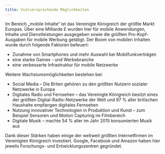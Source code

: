 ```yaml
---
title: Vielversprechende Möglichkeiten 
---
```


Im Bereich „mobile Inhalte“ ist das Vereinigte Königreich der größte Markt Europas. Über eine Milliarde £ wurden hier für mobile Anwendungen, Inhalte und Dienstleistungen ausgegeben sowie die größten Pro-Kopf-Ausgaben für mobile Werbung getätigt. Der Boom von mobilen Inhalten wurde durch folgende Faktoren befeuert:

-	Zunahme von Smartphones und mehr Auswahl bei Mobilfunkverträgen
-	eine starke Games - und Werbebranche
-	eine verbesserte Infrastruktur für mobile Netzwerke

Weitere Wachstumsmöglichkeiten bestehen bei:

-	Social Media – Die Briten gehören zu den größten Nutzern sozialer Netzwerke in Europa
-	Digitales Radio und Fernsehen – das Vereinigte Königreich besitzt eines der größten Digital-Radio-Netzwerke der Welt und 97 % aller britischen Haushalte empfangen digitales Fernsehen
-	Nutzung innovativer Technologien in Produktion und Kunst – zum Beispiel Sensoren und Motion Capturing im Filmbereich
-	Digitale Musik – machte 54 % aller im Jahr 2015 konsumierten Musik aus

Dank dieser Stärken haben einige der weltweit größten Internetfirmen im Vereinigten Königreich investiert. Google, Facebook und Amazon haben hier jeweils Forschungs- und Entwicklungszentren gegründet.

